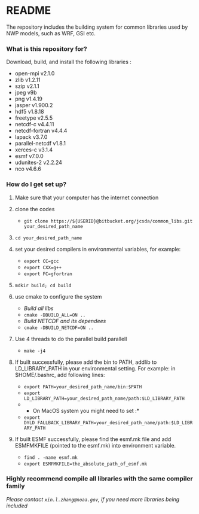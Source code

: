 # README #

The repository includes the building system for common libraries used by NWP models, such as WRF, GSI etc.

### What is this repository for? ###

Download, build, and install the following libraries :

* open-mpi v2.1.0
* zlib v1.2.11
* szip v2.1.1
* jpeg v9b
* png v1.4.19
* jasper v1.900.2 
* hdf5 v1.8.18
* freetype v2.5.5
* netcdf-c v4.4.11
* netcdf-fortran v4.4.4
* lapack v3.7.0
* parallel-netcdf v1.8.1
* xerces-c v3.1.4
* esmf v7.0.0
* udunites-2 v2.2.24
* nco v4.6.6

### How do I get set up? ###

1. Make sure that your computer has the internet connection

2. clone the codes

   * `git clone https://${USERID}@bitbucket.org/jcsda/common_libs.git your_desired_path_name`
  
3. `cd your_desired_path_name`

4. set your desired compilers in environmental variables, for example:

   * `export CC=gcc`
   * `export CXX=g++`
   * `export FC=gfortran`
  
5. `mdkir build; cd build`

6. use cmake to configure the system

   * *Build all libs*
   * `cmake -DBUILD_ALL=ON ..`
   * *Build NETCDF and its dependees*
   * `cmake -DBUILD_NETCDF=ON ..`

7. Use 4 threads to do the parallel build parallell

   * `make -j4`

8. If built successfully, please add the bin to PATH, addlib to LD\_LIBRARY\_PATH in your environmental setting. For example: in $HOME/.bashrc, add following lines:

   * `export PATH=your_desired_path_name/bin:$PATH`
   * `export LD_LIBRARY_PATH=your_desired_path_name/path:$LD_LIBRARY_PATH`
   * * On MacOS system you might need to set :*
   * `export DYLD_FALLBACK_LIBRARY_PATH=your_desired_path_name/path:$LD_LIBRARY_PATH`
  
8. If built ESMF successfully, please find the esmf.mk file and add ESMFMKFILE (pointed to the esmf.mk) into environment variable.
 
   * `find . -name esmf.mk`
   * `export ESMFMKFILE=the_absolute_path_of_esmf.mk`
   
### Highly recommend compile all libraries with the same compiler family ###

*Please contact `xin.l.zhang@noaa.gov`, if you need more libraries being included*
